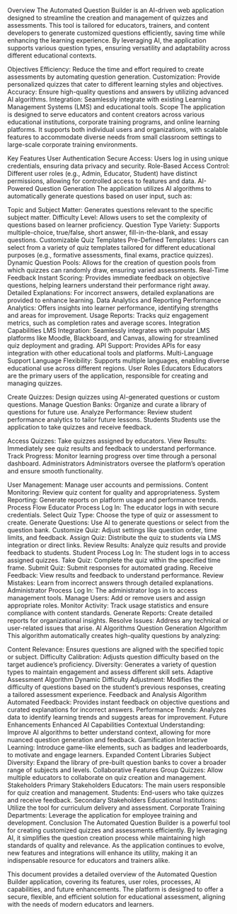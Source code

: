 Overview
The Automated Question Builder is an AI-driven web application designed to streamline the creation and management of quizzes and assessments. This tool is tailored for educators, trainers, and content developers to generate customized questions efficiently, saving time while enhancing the learning experience. By leveraging AI, the application supports various question types, ensuring versatility and adaptability across different educational contexts.

Objectives
Efficiency: Reduce the time and effort required to create assessments by automating question generation.
Customization: Provide personalized quizzes that cater to different learning styles and objectives.
Accuracy: Ensure high-quality questions and answers by utilizing advanced AI algorithms.
Integration: Seamlessly integrate with existing Learning Management Systems (LMS) and educational tools.
Scope
The application is designed to serve educators and content creators across various educational institutions, corporate training programs, and online learning platforms. It supports both individual users and organizations, with scalable features to accommodate diverse needs from small classroom settings to large-scale corporate training environments.

Key Features
User Authentication
Secure Access: Users log in using unique credentials, ensuring data privacy and security.
Role-Based Access Control: Different user roles (e.g., Admin, Educator, Student) have distinct permissions, allowing for controlled access to features and data.
AI-Powered Question Generation
The application utilizes AI algorithms to automatically generate questions based on user input, such as:

Topic and Subject Matter: Generates questions relevant to the specific subject matter.
Difficulty Level: Allows users to set the complexity of questions based on learner proficiency.
Question Type Variety: Supports multiple-choice, true/false, short answer, fill-in-the-blank, and essay questions.
Customizable Quiz Templates
Pre-Defined Templates: Users can select from a variety of quiz templates tailored for different educational purposes (e.g., formative assessments, final exams, practice quizzes).
Dynamic Question Pools: Allows for the creation of question pools from which quizzes can randomly draw, ensuring varied assessments.
Real-Time Feedback
Instant Scoring: Provides immediate feedback on objective questions, helping learners understand their performance right away.
Detailed Explanations: For incorrect answers, detailed explanations are provided to enhance learning.
Data Analytics and Reporting
Performance Analytics: Offers insights into learner performance, identifying strengths and areas for improvement.
Usage Reports: Tracks quiz engagement metrics, such as completion rates and average scores.
Integration Capabilities
LMS Integration: Seamlessly integrates with popular LMS platforms like Moodle, Blackboard, and Canvas, allowing for streamlined quiz deployment and grading.
API Support: Provides APIs for easy integration with other educational tools and platforms.
Multi-Language Support
Language Flexibility: Supports multiple languages, enabling diverse educational use across different regions.
User Roles
Educators
Educators are the primary users of the application, responsible for creating and managing quizzes.

Create Quizzes: Design quizzes using AI-generated questions or custom questions.
Manage Question Banks: Organize and curate a library of questions for future use.
Analyze Performance: Review student performance analytics to tailor future lessons.
Students
Students use the application to take quizzes and receive feedback.

Access Quizzes: Take quizzes assigned by educators.
View Results: Immediately see quiz results and feedback to understand performance.
Track Progress: Monitor learning progress over time through a personal dashboard.
Administrators
Administrators oversee the platform’s operation and ensure smooth functionality.

User Management: Manage user accounts and permissions.
Content Monitoring: Review quiz content for quality and appropriateness.
System Reporting: Generate reports on platform usage and performance trends.
Process Flow
Educator Process
Log In: The educator logs in with secure credentials.
Select Quiz Type: Choose the type of quiz or assessment to create.
Generate Questions: Use AI to generate questions or select from the question bank.
Customize Quiz: Adjust settings like question order, time limits, and feedback.
Assign Quiz: Distribute the quiz to students via LMS integration or direct links.
Review Results: Analyze quiz results and provide feedback to students.
Student Process
Log In: The student logs in to access assigned quizzes.
Take Quiz: Complete the quiz within the specified time frame.
Submit Quiz: Submit responses for automated grading.
Receive Feedback: View results and feedback to understand performance.
Review Mistakes: Learn from incorrect answers through detailed explanations.
Administrator Process
Log In: The administrator logs in to access management tools.
Manage Users: Add or remove users and assign appropriate roles.
Monitor Activity: Track usage statistics and ensure compliance with content standards.
Generate Reports: Create detailed reports for organizational insights.
Resolve Issues: Address any technical or user-related issues that arise.
AI Algorithms
Question Generation Algorithm
This algorithm automatically creates high-quality questions by analyzing:

Content Relevance: Ensures questions are aligned with the specified topic or subject.
Difficulty Calibration: Adjusts question difficulty based on the target audience’s proficiency.
Diversity: Generates a variety of question types to maintain engagement and assess different skill sets.
Adaptive Assessment Algorithm
Dynamic Difficulty Adjustment: Modifies the difficulty of questions based on the student’s previous responses, creating a tailored assessment experience.
Feedback and Analysis Algorithm
Automated Feedback: Provides instant feedback on objective questions and curated explanations for incorrect answers.
Performance Trends: Analyzes data to identify learning trends and suggests areas for improvement.
Future Enhancements
Enhanced AI Capabilities
Contextual Understanding: Improve AI algorithms to better understand context, allowing for more nuanced question generation and feedback.
Gamification
Interactive Learning: Introduce game-like elements, such as badges and leaderboards, to motivate and engage learners.
Expanded Content Libraries
Subject Diversity: Expand the library of pre-built question banks to cover a broader range of subjects and levels.
Collaborative Features
Group Quizzes: Allow multiple educators to collaborate on quiz creation and management.
Stakeholders
Primary Stakeholders
Educators: The main users responsible for quiz creation and management.
Students: End-users who take quizzes and receive feedback.
Secondary Stakeholders
Educational Institutions: Utilize the tool for curriculum delivery and assessment.
Corporate Training Departments: Leverage the application for employee training and development.
Conclusion
The Automated Question Builder is a powerful tool for creating customized quizzes and assessments efficiently. By leveraging AI, it simplifies the question creation process while maintaining high standards of quality and relevance. As the application continues to evolve, new features and integrations will enhance its utility, making it an indispensable resource for educators and trainers alike.

This document provides a detailed overview of the Automated Question Builder application, covering its features, user roles, processes, AI capabilities, and future enhancements. The platform is designed to offer a secure, flexible, and efficient solution for educational assessment, aligning with the needs of modern educators and learners.
